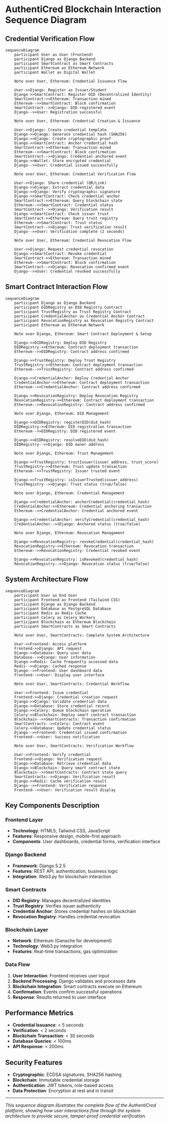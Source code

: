# AuthentiCred Blockchain Interaction Sequence Diagram

## Credential Verification Flow

```mermaid
sequenceDiagram
    participant User as User (Frontend)
    participant Django as Django Backend
    participant SmartContract as Smart Contracts
    participant Ethereum as Ethereum Network
    participant Wallet as Digital Wallet

    Note over User, Ethereum: Credential Issuance Flow
    
    User->>Django: Register as Issuer/Student
    Django->>SmartContract: Register DID (Decentralized Identity)
    SmartContract->>Ethereum: Transaction mined
    Ethereum-->>SmartContract: Block confirmation
    SmartContract-->>Django: DID registered event
    Django-->>User: Registration successful

    Note over User, Ethereum: Credential Creation & Issuance
    
    User->>Django: Create credential template
    Django->>Django: Generate credential hash (SHA256)
    Django->>Django: Create cryptographic proof
    Django->>SmartContract: Anchor credential hash
    SmartContract->>Ethereum: Transaction mined
    Ethereum-->>SmartContract: Block confirmation
    SmartContract-->>Django: Credential anchored event
    Django->>Wallet: Store encrypted credential
    Django-->>User: Credential issued successfully

    Note over User, Ethereum: Credential Verification Flow
    
    User->>Django: Share credential (QR/Link)
    Django->>Django: Extract credential data
    Django->>Django: Verify cryptographic signature
    Django->>SmartContract: Check credential anchor
    SmartContract->>Ethereum: Query blockchain state
    Ethereum-->>SmartContract: Credential status
    SmartContract-->>Django: Verification result
    Django->>SmartContract: Check issuer trust
    SmartContract->>Ethereum: Query trust registry
    Ethereum-->>SmartContract: Trust status
    SmartContract-->>Django: Trust verification result
    Django-->>User: Verification complete (2 seconds)

    Note over User, Ethereum: Credential Revocation Flow
    
    User->>Django: Request credential revocation
    Django->>SmartContract: Revoke credential
    SmartContract->>Ethereum: Transaction mined
    Ethereum-->>SmartContract: Block confirmation
    SmartContract-->>Django: Revocation confirmed event
    Django-->>User: Credential revoked successfully
```

## Smart Contract Interaction Flow

```mermaid
sequenceDiagram
    participant Django as Django Backend
    participant DIDRegistry as DID Registry Contract
    participant TrustRegistry as Trust Registry Contract
    participant CredentialAnchor as Credential Anchor Contract
    participant RevocationRegistry as Revocation Registry Contract
    participant Ethereum as Ethereum Network

    Note over Django, Ethereum: Smart Contract Deployment & Setup
    
    Django->>DIDRegistry: Deploy DID Registry
    DIDRegistry->>Ethereum: Contract deployment transaction
    Ethereum-->>DIDRegistry: Contract address confirmed
    
    Django->>TrustRegistry: Deploy Trust Registry
    TrustRegistry->>Ethereum: Contract deployment transaction
    Ethereum-->>TrustRegistry: Contract address confirmed
    
    Django->>CredentialAnchor: Deploy Credential Anchor
    CredentialAnchor->>Ethereum: Contract deployment transaction
    Ethereum-->>CredentialAnchor: Contract address confirmed
    
    Django->>RevocationRegistry: Deploy Revocation Registry
    RevocationRegistry->>Ethereum: Contract deployment transaction
    Ethereum-->>RevocationRegistry: Contract address confirmed

    Note over Django, Ethereum: DID Management
    
    Django->>DIDRegistry: registerDID(did_hash)
    DIDRegistry->>Ethereum: DID registration transaction
    Ethereum-->>DIDRegistry: DID registered event
    
    Django->>DIDRegistry: resolveDID(did_hash)
    DIDRegistry-->>Django: DID owner address

    Note over Django, Ethereum: Trust Management
    
    Django->>TrustRegistry: trustIssuer(issuer_address, trust_score)
    TrustRegistry->>Ethereum: Trust update transaction
    Ethereum-->>TrustRegistry: Issuer trusted event
    
    Django->>TrustRegistry: isIssuerTrusted(issuer_address)
    TrustRegistry-->>Django: Trust status (true/false)

    Note over Django, Ethereum: Credential Management
    
    Django->>CredentialAnchor: anchorCredential(credential_hash)
    CredentialAnchor->>Ethereum: Credential anchoring transaction
    Ethereum-->>CredentialAnchor: Credential anchored event
    
    Django->>CredentialAnchor: verifyCredential(credential_hash)
    CredentialAnchor-->>Django: Anchored status (true/false)

    Note over Django, Ethereum: Revocation Management
    
    Django->>RevocationRegistry: revokeCredential(credential_hash)
    RevocationRegistry->>Ethereum: Revocation transaction
    Ethereum-->>RevocationRegistry: Credential revoked event
    
    Django->>RevocationRegistry: isRevoked(credential_hash)
    RevocationRegistry-->>Django: Revocation status (true/false)
```

## System Architecture Flow

```mermaid
sequenceDiagram
    participant User as End User
    participant Frontend as Frontend (Tailwind CSS)
    participant Django as Django Backend
    participant Database as PostgreSQL Database
    participant Redis as Redis Cache
    participant Celery as Celery Workers
    participant Blockchain as Ethereum Blockchain
    participant SmartContracts as Smart Contracts

    Note over User, SmartContracts: Complete System Architecture
    
    User->>Frontend: Access platform
    Frontend->>Django: API request
    Django->>Database: Query user data
    Database-->>Django: User information
    Django->>Redis: Cache frequently accessed data
    Redis-->>Django: Cached response
    Django-->>Frontend: User dashboard data
    Frontend-->>User: Display user interface

    Note over User, SmartContracts: Credential Workflow
    
    User->>Frontend: Issue credential
    Frontend->>Django: Credential creation request
    Django->>Django: Validate credential data
    Django->>Database: Store credential record
    Django->>Celery: Queue blockchain operation
    Celery->>Blockchain: Deploy smart contract transaction
    Blockchain-->>SmartContracts: Transaction confirmation
    SmartContracts-->>Celery: Contract event
    Celery->>Database: Update credential status
    Django-->>Frontend: Credential issued confirmation
    Frontend-->>User: Success notification

    Note over User, SmartContracts: Verification Workflow
    
    User->>Frontend: Verify credential
    Frontend->>Django: Verification request
    Django->>Database: Retrieve credential data
    Django->>Blockchain: Query smart contract state
    Blockchain-->>SmartContracts: Contract state query
    SmartContracts-->>Django: Verification result
    Django->>Redis: Cache verification result
    Django-->>Frontend: Verification response
    Frontend-->>User: Verification result display
```

## Key Components Description

### **Frontend Layer**
- **Technology**: HTML5, Tailwind CSS, JavaScript
- **Features**: Responsive design, mobile-first approach
- **Components**: User dashboards, credential forms, verification interface

### **Django Backend**
- **Framework**: Django 5.2.5
- **Features**: REST API, authentication, business logic
- **Integration**: Web3.py for blockchain interaction

### **Smart Contracts**
- **DID Registry**: Manages decentralized identities
- **Trust Registry**: Verifies issuer authenticity
- **Credential Anchor**: Stores credential hashes on blockchain
- **Revocation Registry**: Handles credential revocation

### **Blockchain Layer**
- **Network**: Ethereum (Ganache for development)
- **Technology**: Web3.py integration
- **Features**: Real-time transactions, gas optimization

### **Data Flow**
1. **User Interaction**: Frontend receives user input
2. **Backend Processing**: Django validates and processes data
3. **Blockchain Integration**: Smart contracts execute on Ethereum
4. **Confirmation**: Events confirm successful operations
5. **Response**: Results returned to user interface

## Performance Metrics

- **Credential Issuance**: < 5 seconds
- **Verification**: < 2 seconds
- **Blockchain Transaction**: < 30 seconds
- **Database Queries**: < 100ms
- **API Response**: < 200ms

## Security Features

- **Cryptographic**: ECDSA signatures, SHA256 hashing
- **Blockchain**: Immutable credential storage
- **Authentication**: JWT tokens, role-based access
- **Data Protection**: Encryption at rest and in transit

---

*This sequence diagram illustrates the complete flow of the AuthentiCred platform, showing how user interactions flow through the system architecture to provide secure, tamper-proof credential verification.*
